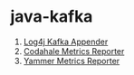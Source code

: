 java-kafka
==========

1. [Log4j Kafka Appender](https://github.com/stealthly/java-kafka/tree/master/log-emitter)
2. [Codahale Metrics Reporter](https://github.com/stealthly/java-kafka/tree/master/codahale)
3. [Yammer Metrics Reporter](https://github.com/stealthly/java-kafka/tree/master/yammer)